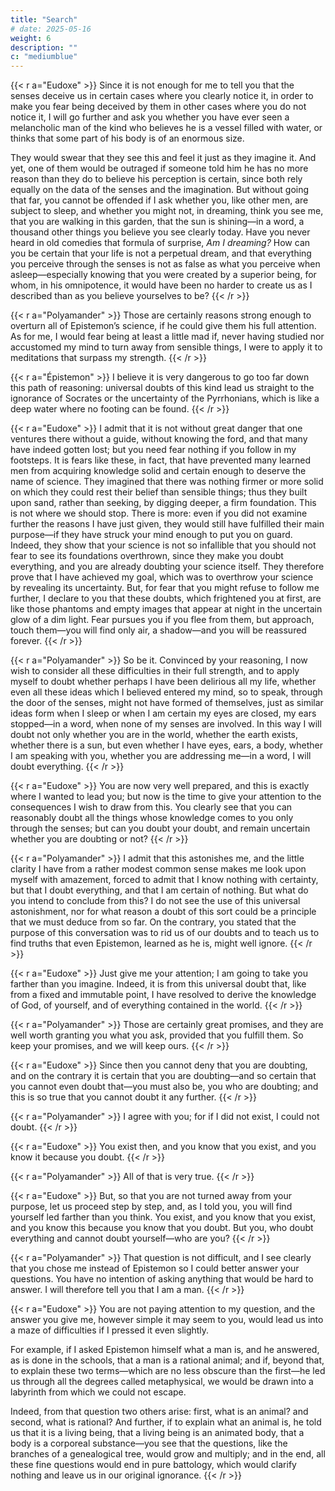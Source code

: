 ```yaml
---
title: "Search"
# date: 2025-05-16
weight: 6
description: ""
c: "mediumblue"
---
```




{{< r a="Eudoxe" >}}
Since it is not enough for me to tell you that the senses deceive us in certain cases where you clearly notice it, in order to make you fear being deceived by them in other cases where you do not notice it, I will go further and ask you whether you have ever seen a melancholic man of the kind who believes he is a vessel filled with water, or thinks that some part of his body is of an enormous size. 

They would swear that they see this and feel it just as they imagine it. And yet, one of them would be outraged if someone told him he has no more reason than they do to believe his perception is certain, since both rely equally on the data of the senses and the imagination. But without going that far, you cannot be offended if I ask whether you, like other men, are subject to sleep, and whether you might not, in dreaming, think you see me, that you are walking in this garden, that the sun is shining—in a word, a thousand other things you believe you see clearly today. Have you never heard in old comedies that formula of surprise, *Am I dreaming?* How can you be certain that your life is not a perpetual dream, and that everything you perceive through the senses is not as false as what you perceive when asleep—especially knowing that you were created by a superior being, for whom, in his omnipotence, it would have been no harder to create us as I described than as you believe yourselves to be?
{{< /r >}}


{{< r a="Polyamander" >}}
Those are certainly reasons strong enough to overturn all of Epistemon’s science, if he could give them his full attention. As for me, I would fear being at least a little mad if, never having studied nor accustomed my mind to turn away from sensible things, I were to apply it to meditations that surpass my strength.
{{< /r >}}


{{< r a="Épistemon" >}}
I believe it is very dangerous to go too far down this path of reasoning: universal doubts of this kind lead us straight to the ignorance of Socrates or the uncertainty of the Pyrrhonians, which is like a deep water where no footing can be found.
{{< /r >}}


{{< r a="Eudoxe" >}}
I admit that it is not without great danger that one ventures there without a guide, without knowing the ford, and that many have indeed gotten lost; but you need fear nothing if you follow in my footsteps. It is fears like these, in fact, that have prevented many learned men from acquiring knowledge solid and certain enough to deserve the name of science. They imagined that there was nothing firmer or more solid on which they could rest their belief than sensible things; thus they built upon sand, rather than seeking, by digging deeper, a firm foundation. This is not where we should stop. There is more: even if you did not examine further the reasons I have just given, they would still have fulfilled their main purpose—if they have struck your mind enough to put you on guard. Indeed, they show that your science is not so infallible that you should not fear to see its foundations overthrown, since they make you doubt everything, and you are already doubting your science itself. They therefore prove that I have achieved my goal, which was to overthrow your science by revealing its uncertainty. But, for fear that you might refuse to follow me further, I declare to you that these doubts, which frightened you at first, are like those phantoms and empty images that appear at night in the uncertain glow of a dim light. Fear pursues you if you flee from them, but approach, touch them—you will find only air, a shadow—and you will be reassured forever.
{{< /r >}}


{{< r a="Polyamander" >}}
So be it. Convinced by your reasoning, I now wish to consider all these difficulties in their full strength, and to apply myself to doubt whether perhaps I have been delirious all my life, whether even all these ideas which I believed entered my mind, so to speak, through the door of the senses, might not have formed of themselves, just as similar ideas form when I sleep or when I am certain my eyes are closed, my ears stopped—in a word, when none of my senses are involved. In this way I will doubt not only whether you are in the world, whether the earth exists, whether there is a sun, but even whether I have eyes, ears, a body, whether I am speaking with you, whether you are addressing me—in a word, I will doubt everything.
{{< /r >}}


{{< r a="Eudoxe" >}}
You are now very well prepared, and this is exactly where I wanted to lead you; but now is the time to give your attention to the consequences I wish to draw from this. You clearly see that you can reasonably doubt all the things whose knowledge comes to you only through the senses; but can you doubt your doubt, and remain uncertain whether you are doubting or not?
{{< /r >}}


{{< r a="Polyamander" >}}
I admit that this astonishes me, and the little clarity I have from a rather modest common sense makes me look upon myself with amazement, forced to admit that I know nothing with certainty, but that I doubt everything, and that I am certain of nothing. But what do you intend to conclude from this? I do not see the use of this universal astonishment, nor for what reason a doubt of this sort could be a principle that we must deduce from so far. On the contrary, you stated that the purpose of this conversation was to rid us of our doubts and to teach us to find truths that even Epistemon, learned as he is, might well ignore.
{{< /r >}}

{{< r a="Eudoxe" >}}
Just give me your attention; I am going to take you farther than you imagine. Indeed, it is from this universal doubt that, like from a fixed and immutable point, I have resolved to derive the knowledge of God, of yourself, and of everything contained in the world.
{{< /r >}}



{{< r a="Polyamander" >}}
Those are certainly great promises, and they are well worth granting you what you ask, provided that you fulfill them. So keep your promises, and we will keep ours.
{{< /r >}}


{{< r a="Eudoxe" >}}
Since then you cannot deny that you are doubting, and on the contrary it is certain that you are doubting—and so certain that you cannot even doubt that—you must also be, you who are doubting; and this is so true that you cannot doubt it any further.
{{< /r >}}



{{< r a="Polyamander" >}}
I agree with you; for if I did not exist, I could not doubt.
{{< /r >}}



{{< r a="Eudoxe" >}}
You exist then, and you know that you exist, and you know it because you doubt.
{{< /r >}}


{{< r a="Polyamander" >}}
All of that is very true.
{{< /r >}}


{{< r a="Eudoxe" >}}
But, so that you are not turned away from your purpose, let us proceed step by step, and, as I told you, you will find yourself led farther than you think. You exist, and you know that you exist, and you know this because you know that you doubt. But you, who doubt everything and cannot doubt yourself—who are you?
{{< /r >}}


{{< r a="Polyamander" >}}
That question is not difficult, and I see clearly that you chose me instead of Epistemon so I could better answer your questions. You have no intention of asking anything that would be hard to answer. I will therefore tell you that I am a man.
{{< /r >}}


{{< r a="Eudoxe" >}}
You are not paying attention to my question, and the answer you give me, however simple it may seem to you, would lead us into a maze of difficulties if I pressed it even slightly. 

For example, if I asked Epistemon himself what a man is, and he answered, as is done in the schools, that a man is a rational animal; and if, beyond that, to explain these two terms—which are no less obscure than the first—he led us through all the degrees called metaphysical, we would be drawn into a labyrinth from which we could not escape. 

Indeed, from that question two others arise: first, what is an animal? and second, what is rational? And further, if to explain what an animal is, he told us that it is a living being, that a living being is an animated body, that a body is a corporeal substance—you see that the questions, like the branches of a genealogical tree, would grow and multiply; and in the end, all these fine questions would end in pure battology, which would clarify nothing and leave us in our original ignorance.
{{< /r >}}

